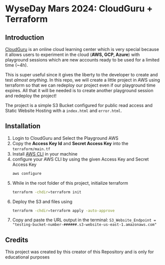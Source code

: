 # WyseDay Mars 2024: CloudGuru + Terraform

## Introduction
[CloudGuru](https://learn.acloud.guru/) is an online cloud learning center which is very special because it allows users to experiment in the cloud (**AWS, GCP, Azure**) with playground sessions which are new accounts ready to be used for a limited time (~4h).

This is super useful since it gives the liberty to the developer to create and test *almost anything*. In this repo, we will create a little project in AWS using terraform so that we can redeploy our project even if our playground time expires. All that it will be needed is to create another playground session and redeploy the project!

The project is a simple S3 Bucket configured for public read access and Static Website Hosting with a `index.html` and `error.html`.

## Installation
1. Login to CloudGuru and Select the Playground AWS
1. Copy the **Access Key Id** and **Secret Access Key** into the `terraform/main.tf` 
1. Install [AWS CLI](https://docs.aws.amazon.com/cli/latest/userguide/getting-started-install.html) in your machine
1. configure your AWS CLI by using the given Access Key and Secret Access Key
    ```sh
    aws configure
    ```
1. While in the root folder of this project, initialize terraform
    ```sh
    terraform -chdir=terraform init
    ```
1. Deploy the S3 and files using 
    ```sh
    terraform -chdir=terraform apply -auto-approve
    ```
1. Copy and paste the URL output in the terminal:
    `S3_Website_Endpoint = "testing-bucket-number-######.s3-website-us-east-1.amazonaws.com"`

## Credits
This project was created by this creator of this Repository and is only for educational purposes 